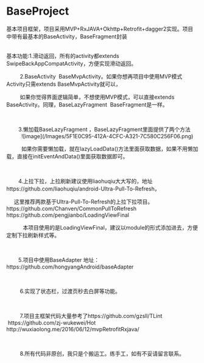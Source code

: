 # BaseProject<br />
基本项目框架，项目采用MVP+RxJAVA+Okhttp+Retrofit+dagger2实现。项目中带有最基本的BaseActivity，BaseFragment封装<br />
<br />

<p>
	基本功能:1.滑动返回，所有的activity都extends SwipeBackAppCompatActivity，方便实现滑动返回。
</p>
<p>
	&nbsp; &nbsp; &nbsp; &nbsp; &nbsp;2.BaseActivity &nbsp;BaseMvpActivity。如果你想再项目中使用MVP模式 Activity只需extends BaseMvpActivity就可以，
</p>
<p>
	&nbsp; &nbsp; &nbsp; &nbsp; &nbsp;如果你觉得界面逻辑简单，不想使用MVP模式，可以直接extends BaseActivity。同理，BaseLazyFragment &nbsp;BaseFragment是一样。
</p>
<p>
	<br />
	
</p>
&nbsp; &nbsp; &nbsp; &nbsp; 3.懒加载BaseLazyFragment ，BaseLazyFragment里面提供了两个方法<br />
&nbsp; &nbsp; &nbsp; &nbsp; &nbsp; ![image](/Images/5F1E0C95-412A-4CFC-A321-7C580C256F06.png)<br />

<p>
	&nbsp; &nbsp; &nbsp; &nbsp; &nbsp; 如果你需要懒加载，就在lazyLoadData()方法里面获取数据，如果不用懒加载，直接在initEventAndData()里面获取数据即可。
</p>
<p>
	<br />
	
</p>
<p>
	&nbsp; &nbsp; &nbsp; &nbsp; 4.上拉下拉，上拉刷新建议使用liaohuqiu大大写的，地址https://github.com/liaohuqiu/android-Ultra-Pull-To-Refresh，
</p>
<p>
	<span style="white-space:pre">	</span>&nbsp; &nbsp;这里推荐两款基于Ultra-Pull-To-Refresh的上拉下拉项目。 https://github.com/Chanven/CommonPullToRefresh https://github.com/pengjianbo/LoadingViewFinal&nbsp;
</p>
<p>
	&nbsp; &nbsp; &nbsp; &nbsp; &nbsp; &nbsp;本项目使用的是LoadingViewFinal，建议以module的形式添加进去，方便定制下拉刷新样式等。
</p>
<p>
	<br />
	
</p>
<p>
	&nbsp; &nbsp; &nbsp; &nbsp; 5.项目中使用BaseAdapter 地址：https://github.com/hongyangAndroid/baseAdapter
</p>
<p>
	<br />
	
</p>
<p>
	&nbsp; &nbsp; &nbsp; &nbsp; &nbsp;6.实现了状态栏，过渡页秒去白屏等功能。
</p>
<p>
	<br />
	
</p>
<p>
	&nbsp; &nbsp; &nbsp; &nbsp; &nbsp;7.项目主框架代码大量参考了https://github.com/gzsll/TLint &nbsp;https://github.com/zj-wukewei/Hot http://wuxiaolong.me/2016/06/12/mvpRetrofitRxjava/
</p>
<p>
	<br />
	
</p>
&nbsp; &nbsp; &nbsp; &nbsp; &nbsp;8.所有代码非原创，我只是个搬运工。练手工，如有不妥请留言联系。
